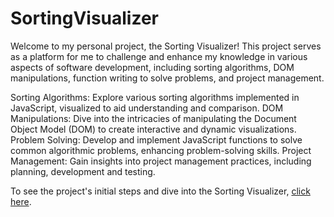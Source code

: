 # SortingVisualizer
Welcome to my personal project, the Sorting Visualizer! This project serves as a platform for me to challenge and enhance my knowledge in various aspects of software development, including sorting algorithms, DOM manipulations, function writing to solve problems, and project management.

Sorting Algorithms: Explore various sorting algorithms implemented in JavaScript, visualized to aid understanding and comparison.
DOM Manipulations: Dive into the intricacies of manipulating the Document Object Model (DOM) to create interactive and dynamic visualizations.
Problem Solving: Develop and implement JavaScript functions to solve common algorithmic problems, enhancing problem-solving skills.
Project Management: Gain insights into project management practices, including planning, development and testing.

To see the project's initial steps and dive into the Sorting Visualizer, [click here](https://gangueboris.github.io/SortingVisualizer/).
